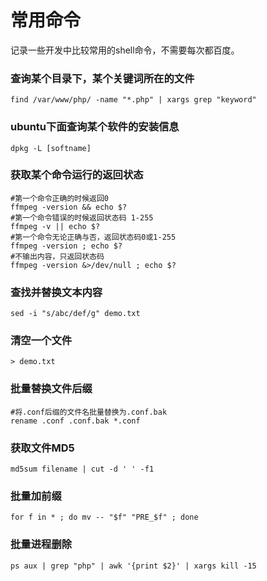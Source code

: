 # 常用命令

记录一些开发中比较常用的shell命令，不需要每次都百度。

### 查询某个目录下，某个关键词所在的文件


```shell
find /var/www/php/ -name "*.php" | xargs grep "keyword"
```

### ubuntu下面查询某个软件的安装信息

```shell
dpkg -L [softname]
```

### 获取某个命令运行的返回状态

```shell
#第一个命令正确的时候返回0
ffmpeg -version && echo $?
#第一个命令错误的时候返回状态码 1-255
ffmpeg -v || echo $?
#第一个命令无论正确与否，返回状态码0或1-255
ffmpeg -version ; echo $?
#不输出内容，只返回状态码
ffmpeg -version &>/dev/null ; echo $?
```

### 查找并替换文本内容

```shell
sed -i "s/abc/def/g" demo.txt
```

### 清空一个文件

```shell
> demo.txt
```

### 批量替换文件后缀

```shell
#将.conf后缀的文件名批量替换为.conf.bak
rename .conf .conf.bak *.conf
```

### 获取文件MD5

```shell
md5sum filename | cut -d ' ' -f1
```

### 批量加前缀

```shell
for f in * ; do mv -- "$f" "PRE_$f" ; done
```

### 批量进程删除

```shel
ps aux | grep "php" | awk '{print $2}' | xargs kill -15
```

